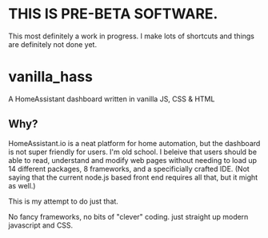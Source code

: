 # THIS IS PRE-BETA SOFTWARE. 

This most definitely a work in progress. I make lots of shortcuts and things are definitely not done yet. 

# vanilla_hass
A HomeAssistant dashboard written in vanilla JS, CSS &amp; HTML

## Why?

HomeAssistant.io is a neat platform for home automation, but the dashboard is not super friendly for users.
I'm old school. I beleive that users should be able to read, understand and modify web pages without needing to load up
14 different packages, 8 frameworks, and a specificially crafted IDE. (Not saying that the current node.js based front end
requires all that, but it might as well.)

This is my attempt to do just that.

No fancy frameworks, no bits of "clever" coding. just straight up modern javascript and CSS.

